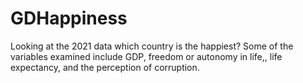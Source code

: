 # GDHappiness
Looking at the 2021 data which country is the happiest? Some of the variables examined include GDP, freedom or autonomy in life,, life expectancy, and the perception of corruption.
